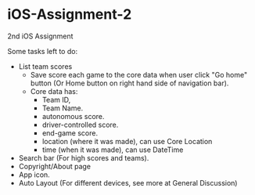 # iOS-Assignment-2
2nd iOS Assignment

Some tasks left to do:
- List team scores
  + Save score each game to the core data when user click "Go home" button (Or Home button on right hand side of navigation bar).
  + Core data has: 
    - Team ID, 
    - Team Name.
    - autonomous score.
    - driver-controlled score.
    - end-game score.
    - location (where it was made), can use Core Location 
    - time (when it was made), can use DateTime
- Search bar (For high scores and teams).
- Copyright/About page
- App icon.
- Auto Layout (For different devices, see more at General Discussion)
